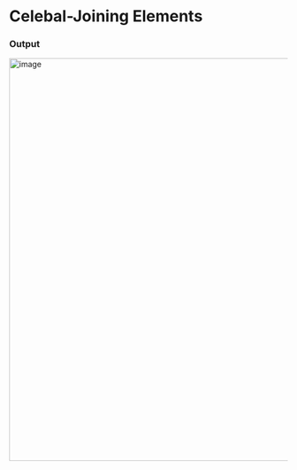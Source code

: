 # Celebal-Joining Elements

### Output
<img width="1366" height="728" alt="image" src="https://github.com/user-attachments/assets/3766117a-758c-4703-a1ca-64a11bc1d629" />
